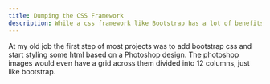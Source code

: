 ```yaml
---
title: Dumping the CSS Framework
description: While a css framework like Bootstrap has a lot of benefits for getting started, in the long run you are better off just getting the css you actually use.
---
```


At my old job the first step of most projects was to add bootstrap css and start styling some html based on a Photoshop design. The photoshop images would even have a grid across them divided into 12 columns, just like bootstrap.
